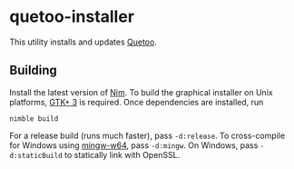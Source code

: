 # quetoo-installer

This utility installs and updates [Quetoo](https://github.com/jdolan/quetoo).

## Building

Install the latest version of [Nim](https://nim-lang.org). To build the graphical installer on Unix platforms, [GTK+ 3](https://gtk.org) is required. Once dependencies are installed, run

    nimble build

For a release build (runs much faster), pass `-d:release`. To cross-compile for Windows using [mingw-w64](http://mingw-w64.org), pass `-d:mingw`. On Windows, pass `-d:staticBuild` to statically link with OpenSSL.
